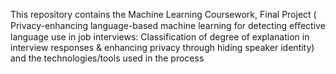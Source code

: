 This repository contains the Machine Learning Coursework, Final Project ( Privacy-enhancing language-based machine learning for
detecting eﬀective language use in job interviews: Classification of degree of explanation in interview responses & enhancing privacy through hiding speaker identity) and the technologies/tools used in the process
